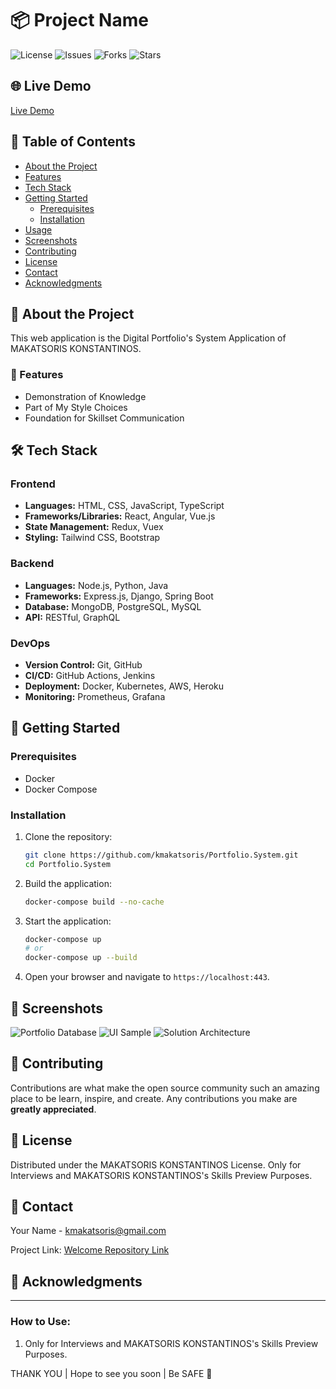 # 📦 Project Name

![License](https://github.com/kmakatsoris/Portfolio.System)
![Issues](https://github.com/kmakatsoris/Portfolio.System)
![Forks](https://github.com/kmakatsoris/Portfolio.System)
![Stars](https://github.com/kmakatsoris/Portfolio.System)

## 🌐 Live Demo
[Live Demo](https://kmakatsoris.com/)

## 📝 Table of Contents
- [About the Project](#about-the-project)
- [Features](#features)
- [Tech Stack](#tech-stack)
- [Getting Started](#getting-started)
  - [Prerequisites](#prerequisites)
  - [Installation](#installation)
- [Usage](#usage)
- [Screenshots](#screenshots)
- [Contributing](#contributing)
- [License](#license)
- [Contact](#contact)
- [Acknowledgments](#acknowledgments)

## 📖 About the Project

This web application is the Digital Portfolio's System Application of MAKATSORIS KONSTANTINOS. 

### 🎯 Features
- Demonstration of Knowledge
- Part of My Style Choices
- Foundation for Skillset Communication

## 🛠 Tech Stack

### **Frontend**
- **Languages:** HTML, CSS, JavaScript, TypeScript
- **Frameworks/Libraries:** React, Angular, Vue.js
- **State Management:** Redux, Vuex
- **Styling:** Tailwind CSS, Bootstrap

### **Backend**
- **Languages:** Node.js, Python, Java
- **Frameworks:** Express.js, Django, Spring Boot
- **Database:** MongoDB, PostgreSQL, MySQL
- **API:** RESTful, GraphQL

### **DevOps**
- **Version Control:** Git, GitHub
- **CI/CD:** GitHub Actions, Jenkins
- **Deployment:** Docker, Kubernetes, AWS, Heroku
- **Monitoring:** Prometheus, Grafana

## 🚀 Getting Started

### Prerequisites
- Docker
- Docker Compose

### Installation

1. Clone the repository:
   ```bash
   git clone https://github.com/kmakatsoris/Portfolio.System.git
   cd Portfolio.System
   ```

2. Build the application:
   ```bash
   docker-compose build --no-cache   
   ```

3. Start the application:
   ```bash
   docker-compose up
   # or
   docker-compose up --build
   ```

5. Open your browser and navigate to `https://localhost:443`.

## 📸 Screenshots

![Portfolio Database](https://github.com/user-attachments/assets/2e99b732-bc76-41aa-83e5-adc294a35a9d)
![UI Sample](https://github.com/user-attachments/assets/95a33128-7628-4f2b-bc53-34f437d53efe)
![Solution Architecture](https://github.com/user-attachments/assets/749464e5-31fa-44c2-839a-c1f2605f0db0)

## 🤝 Contributing

Contributions are what make the open source community such an amazing place to be learn, inspire, and create. Any contributions you make are **greatly appreciated**.

## 📜 License

Distributed under the MAKATSORIS KONSTANTINOS License. Only for Interviews and MAKATSORIS KONSTANTINOS's Skills Preview Purposes.

## 📧 Contact

Your Name - [kmakatsoris@gmail.com](mailto:kmakatsoris@gmail.com)

Project Link: [Welcome Repository Link](https://github.com/kmakatsoris/Welcome)

## 🙏 Acknowledgments

---

### How to Use:
1. Only for Interviews and MAKATSORIS KONSTANTINOS's Skills Preview Purposes.

THANK YOU | Hope to see you soon | Be SAFE 🙏
